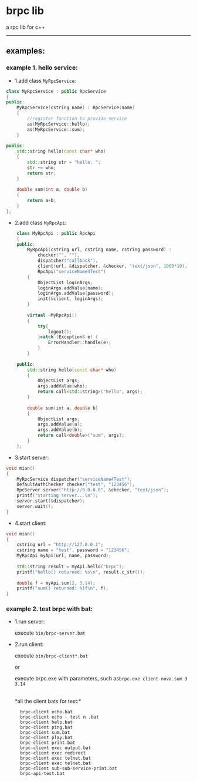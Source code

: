 brpc lib
=====
a rpc lib for c++

---

## examples:

### example 1. hello service:

* 1.add class `MyRpcService`:
```c++
class MyRpcService : public RpcService
{
public:
	MyRpcService(cstring name) : RpcService(name)
	{
		//register function to provide service
		as(MyRpcService::hello);
		as(MyRpcService::sum);
	}
	
public:
	std::string hello(const char* who)
	{
		std::string str = "hello, ";
		str += who;
		return str;
	}
	
	double sum(int a, double b)
	{
		return a+b;
	}
};
```

* 2.add class `MyRpcApi`:
```c++
	class MyRpcApi : public RpcApi
	{
	public:
		MyRpcApi(cstring url, cstring name, cstring password) : 
			checker("", ""),
			dispatcher("callback"),
			client(url, &dispatcher, &checker, "text/json", 1000*10),
			RpcApi("serviceName4Test")
		{
			ObjectList loginArgs;
			loginArgs.addValue(name);
			loginArgs.addValue(password);
			init(&client, loginArgs);
		}
		
		virtual ~MyRpcApi()
		{
			try{
				logout();
			}catch (Exception& e) {
				ErrorHandler::handle(e);
			}
		}
		
	public:
		std::string hello(const char* who)
		{
			ObjectList args;
			args.addValue(who);
			return call<std::string>("hello", args);
		}
		
		double sum(int a, double b)
		{
			ObjectList args;
			args.addValue(a);
			args.addValue(b);
			return call<double>("sum", args);
		}
	};
```

* 3.start server:
```c++
void mian()
{
	MyRpcService dispatcher("serviceName4Test");
	DefaultAuthChecker checker("test", "123456");
	RpcServer server("http://0.0.0.0", &checker, "text/json");
	printf("starting server...\n");
	server.start(&dispatcher);
	server.wait();
}
```

* 4.start client:
```c++
void mian()
{
	cstring url = "http://127.0.0.1";
	cstring name = "test", password = "123456";
	MyRpcApi myApi(url, name, password);
	
	std::string result = myApi.hello("brpc");
	printf("hello() returned: %s\n", result.c_str());
	
	double f = myApi.sum(2, 3.14);
	printf("sum() returned: %lf\n", f);
}
```

### example 2. test brpc with bat:

* 1.run server:

    execute `bin/brpc-server.bat`

* 2.run client:

    execute `bin/brpc-client*.bat`
	
	or
	
	execute brpc.exe with parameters, such as`brpc.exe client nova.sum 3 3.14`
	
	<br/>
	*all the client bats for test:*

		brpc-client echo.bat
		brpc-client echo - test n .bat
		brpc-client help.bat
		brpc-client ping.bat
		brpc-client sum.bat
		brpc-client play.bat
		brpc-client print.bat
		brpc-client exec output.bat
		brpc-client exec redirect
		brpc-client exec telnet.bat
		brpc-client exec telnet.bat
		brpc-client sub-sub-service-print.bat
		brpc-api-test.bat

